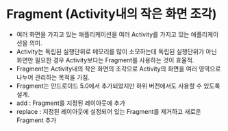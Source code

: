 # Fragment (Activity내의 작은 화면 조각)
- 여러 화면을 가지고 있는 애플리케이션을 여러 Activity를 가지고 있는 애플리케이션을 의미.
- Activity는 독립된 실행단위로 메모리를 많이 소모하는데 독립된 실행단위가 아닌 화면만 필요한 경우 Activity보다는 Fragment를 사용하는 것이 효율적.
- Fragment는 Activity내의 작은 화면의 조각으로 Activity의 화면을 여러 영역으로 나누어 관리하는 목적을 가짐.
- Fragment는 안드로이드 5.0에서 추가되었지만 하위 버전에서도 사용할 수 있도록 설계.
- add : Fragment를 지정된 레이아웃에 추가
- replace : 지정된 레이아웃에 설정되어 있는 Fragment를 제거하고 새로운 Fragment 추가